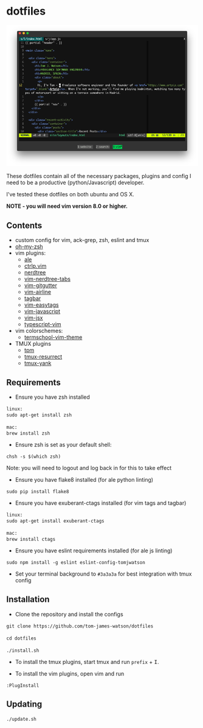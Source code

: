 # dotfiles

![my setup](./screenshot.png)

These dotfiles contain all of the necessary packages, plugins and config I need to be a productive (python/Javascript) developer.

I've tested these dotfiles on both ubuntu and OS X.

**NOTE - you will need vim version 8.0 or higher.**

## Contents

- custom config for vim, ack-grep, zsh, eslint and tmux
- [oh-my-zsh](https://github.com/robbyrussell/oh-my-zsh)
- vim plugins:
  - [ale](https://github.com/w0rp/ale)
  - [ctrlp.vim](https://github.com/kien/ctrlp.vim)
  - [nerdtree](https://github.com/scrooloose/nerdtree)
  - [vim-nerdtree-tabs](https://github.com/jistr/vim-nerdtree-tabs)
  - [vim-gitgutter](https://github.com/airblade/vim-gitgutter)
  - [vim-airline](https://github.com/bling/vim-airline)
  - [tagbar](https://github.com/majutsushi/tagbar)
  - [vim-easytags](https://github.com/xolox/vim-easytags)
  - [vim-javascript](https://github.com/pangloss/vim-javascript)
  - [vim-jsx](https://github.com/mxw/vim-jsx)
  - [typescript-vim](https://github.com/leafgarland/typescript-vim)
- vim colorschemes:
  - [termschool-vim-theme](https://github.com/marcopaganini/termschool-vim-theme)
- TMUX plugins
  - [tpm](https://github.com/tmux-plugins/tpm)
  - [tmux-resurrect](https://github.com/tmux-plugins/tmux-resurrect)
  - [tmux-yank](https://github.com/tmux-plugins/tmux-yank)

## Requirements

- Ensure you have zsh installed
```
linux:
sudo apt-get install zsh

mac:
brew install zsh
```
- Ensure zsh is set as your default shell:
```
chsh -s $(which zsh)
```
Note: you will need to logout and log back in for this to take effect

- Ensure you have flake8 installed (for ale python linting)
```
sudo pip install flake8
```
- Ensure you have exuberant-ctags installed (for vim tags and tagbar)
```
linux:
sudo apt-get install exuberant-ctags

mac:
brew install ctags
```
- Ensure you have eslint requirements installed (for ale js linting)
```
sudo npm install -g eslint eslint-config-tomjwatson
```
- Set your terminal background to `#3a3a3a` for best integration with tmux config

## Installation

- Clone the repository and install the configs
```
git clone https://github.com/tom-james-watson/dotfiles

cd dotfiles

./install.sh
```

- To install the tmux plugins, start tmux and run `prefix` + <kbd>I</kbd>.

- To install the vim plugins, open vim and run
```
:PlugInstall
```

## Updating

```
./update.sh
```
